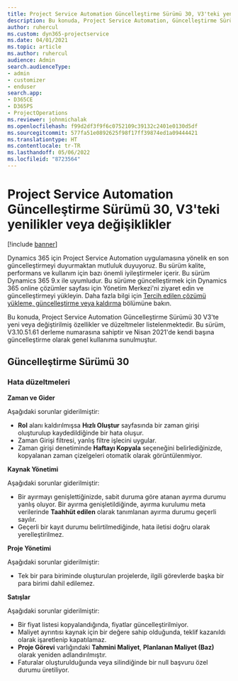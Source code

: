 ```yaml
---
title: Project Service Automation Güncelleştirme Sürümü 30, V3'teki yenilikler veya değişiklikler
description: Bu konuda, Project Service Automation, Güncelleştirme Sürümü 30, V3'teki özellikler ve düzeltmeler listelenir.
author: ruhercul
ms.custom: dyn365-projectservice
ms.date: 04/01/2021
ms.topic: article
ms.author: ruhercul
audience: Admin
search.audienceType:
- admin
- customizer
- enduser
search.app:
- D365CE
- D365PS
- ProjectOperations
ms.reviewer: johnmichalak
ms.openlocfilehash: f99d2df3f9f6c0752109c39132c2401e0130d5df
ms.sourcegitcommit: 577fa51e0892625f98f17ff39874ed1a09444421
ms.translationtype: HT
ms.contentlocale: tr-TR
ms.lasthandoff: 05/06/2022
ms.locfileid: "8723564"
---
```

# <a name="whats-new-or-changed-in-project-service-automation-update-release-30-v3"></a>Project Service Automation Güncelleştirme Sürümü 30, V3'teki yenilikler veya değişiklikler

[!include [banner](../includes/psa-now-project-operations.md)]

Dynamics 365 için Project Service Automation uygulamasına yönelik en son güncelleştirmeyi duyurmaktan mutluluk duyuyoruz. Bu sürüm kalite, performans ve kullanım için bazı önemli iyileştirmeler içerir. Bu sürüm Dynamics 365 9.x ile uyumludur. Bu sürüme güncelleştirmek için Dynamics 365 online çözümler sayfası için Yönetim Merkezi'ni ziyaret edin ve güncelleştirmeyi yükleyin. Daha fazla bilgi için [Tercih edilen çözümü yükleme, güncelleştirme veya kaldırma](/power-platform/admin/install-remove-preferred-solution) bölümüne bakın.

Bu konuda, Project Service Automation Güncelleştirme Sürümü 30 V3'te yeni veya değiştirilmiş özellikler ve düzeltmeler listelenmektedir. Bu sürüm, V3.10.51.61 derleme numarasına sahiptir ve Nisan 2021'de kendi başına güncelleştirme olarak genel kullanıma sunulmuştur.

## <a name="update-release-30"></a>Güncelleştirme Sürümü 30

### <a name="bug-fixes"></a>Hata düzeltmeleri

**Zaman ve Gider**

Aşağıdaki sorunlar giderilmiştir:

- **Rol** alanı kaldırılmışsa **Hızlı Oluştur** sayfasında bir zaman girişi oluşturulup kaydedildiğinde bir hata oluşur.
- Zaman Girişi filtresi, yanlış filtre işlecini uygular.
- Zaman girişi denetiminde **Haftayı Kopyala** seçeneğini belirlediğinizde, kopyalanan zaman çizelgeleri otomatik olarak görüntülenmiyor.

**Kaynak Yönetimi**

Aşağıdaki sorunlar giderilmiştir:

- Bir ayırmayı genişlettiğinizde, sabit duruma göre atanan ayırma durumu yanlış oluyor. Bir ayırma genişletildiğinde, ayırma kurulumu meta verilerinde **Taahhüt edilen** olarak tanımlanan ayırma durumu geçerli sayılır.
- Geçerli bir kayıt durumu belirtilmediğinde, hata iletisi doğru olarak yerelleştirilmez.

**Proje Yönetimi**

Aşağıdaki sorunlar giderilmiştir:

- Tek bir para biriminde oluşturulan projelerde, ilgili görevlerde başka bir para birimi dahil edilemez.

**Satışlar**

Aşağıdaki sorunlar giderilmiştir:

- Bir fiyat listesi kopyalandığında, fiyatlar güncelleştirilmiyor.
- Maliyet ayrıntısı kaynak için bir değere sahip olduğunda, teklif kazanıldı olarak işaretlenip kapatılamaz.
- **Proje Görevi** varlığındaki **Tahmini Maliyet**, **Planlanan Maliyet (Baz)** olarak yeniden adlandırılmıştır.
- Faturalar oluşturulduğunda veya silindiğinde bir null başvuru özel durumu üretiliyor.
